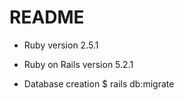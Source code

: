 # README

* Ruby version
2.5.1

* Ruby on Rails version
5.2.1

* Database creation
$ rails db:migrate
